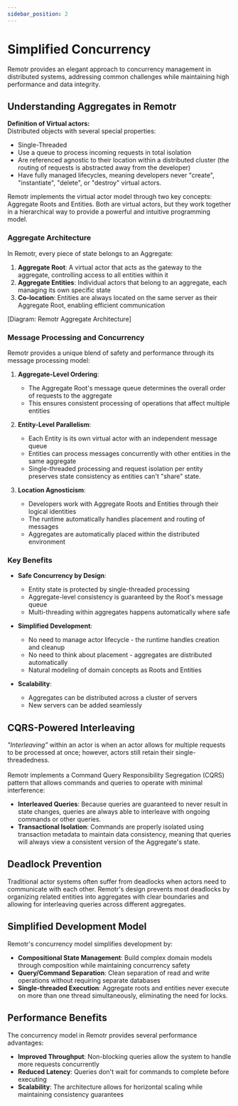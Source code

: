 ```yaml
---
sidebar_position: 2
---
```


# Simplified Concurrency

Remotr provides an elegant approach to concurrency management in distributed systems, addressing common challenges while maintaining high performance and data integrity.

## Understanding Aggregates in Remotr

**Definition of Virtual actors:**\
Distributed objects with several special properties:
- Single-Threaded
- Use a queue to process incoming requests in total isolation
- Are referenced agnostic to their location within a distributed cluster (the routing of requests is abstracted away from the developer)
- Have fully managed lifecycles, meaning developers never "create", "instantiate", "delete", or "destroy" virtual actors.

Remotr implements the virtual actor model through two key concepts: Aggregate Roots and Entities. Both are virtual actors, but they work together in a hierarchical way to provide a powerful and intuitive programming model.

### Aggregate Architecture

In Remotr, every piece of state belongs to an Aggregate:

1. **Aggregate Root**: A virtual actor that acts as the gateway to the aggregate, controlling access to all entities within it
2. **Aggregate Entities**: Individual actors that belong to an aggregate, each managing its own specific state
3. **Co-location**: Entities are always located on the same server as their Aggregate Root, enabling efficient communication

[Diagram: Remotr Aggregate Architecture]
<!-- Insert diagram showing:
     - Aggregate Root with its message queue
     - Multiple Entity actors within the aggregate
     - Message flow from external sources through Root to Entities
     - Co-location on a single server -->

### Message Processing and Concurrency

Remotr provides a unique blend of safety and performance through its message processing model:

1. **Aggregate-Level Ordering**: 
   - The Aggregate Root's message queue determines the overall order of requests to the aggregate
   - This ensures consistent processing of operations that affect multiple entities

2. **Entity-Level Parallelism**:
   - Each Entity is its own virtual actor with an independent message queue
   - Entities can process messages concurrently with other entities in the same aggregate
   - Single-threaded processing and request isolation per entity preserves state consistency as entities can't "share" state.

3. **Location Agnosticism**:
   - Developers work with Aggregate Roots and Entities through their logical identities
   - The runtime automatically handles placement and routing of messages
   - Aggregates are automatically placed within the distributed environment

### Key Benefits

- **Safe Concurrency by Design**: 
  - Entity state is protected by single-threaded processing
  - Aggregate-level consistency is guaranteed by the Root's message queue
  - Multi-threading within aggregates happens automatically where safe

- **Simplified Development**:
  - No need to manage actor lifecycle - the runtime handles creation and cleanup
  - No need to think about placement - aggregates are distributed automatically
  - Natural modeling of domain concepts as Roots and Entities

- **Scalability**:
  - Aggregates can be distributed across a cluster of servers
  - New servers can be added seamlessly

## CQRS-Powered Interleaving

*"Interleaving"* within an actor is when an actor allows for multiple requests to be processed at once; however, actors still retain their single-threadedness.\
\
Remotr implements a Command Query Responsibility Segregation (CQRS) pattern that allows commands and queries to operate with minimal interference:

- **Interleaved Queries**: Because queries are guaranteed to never result in state changes, queries are always able to interleave with ongoing commands or other queries. 
- **Transactional Isolation**: Commands are properly isolated using transaction metadata to maintain data consistency, meaning that queries will always view a consistent version of the Aggregate's state.

## Deadlock Prevention

Traditional actor systems often suffer from deadlocks when actors need to communicate with each other. Remotr's design prevents most deadlocks by organizing related entities into aggregates with clear boundaries and allowing for interleaving queries across different aggregates.

## Simplified Development Model

Remotr's concurrency model simplifies development by:

- **Compositional State Management**: Build complex domain models through composition while maintaining concurrency safety
- **Query/Command Separation**: Clean separation of read and write operations without requiring separate databases
- **Single-threaded Execution**: Aggregate roots and entities never execute on more than one thread simultaneously, eliminating the need for locks.

## Performance Benefits

The concurrency model in Remotr provides several performance advantages:

- **Improved Throughput**: Non-blocking queries allow the system to handle more requests concurrently
- **Reduced Latency**: Queries don't wait for commands to complete before executing
- **Scalability**: The architecture allows for horizontal scaling while maintaining consistency guarantees